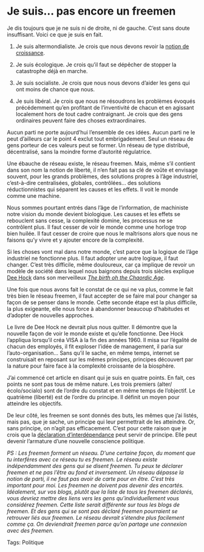 # Je suis… pas encore un freemen

Je dis toujours que je ne suis ni de droite, ni de gauche. C’est sans doute insuffisant. Voici ce que je suis en fait.

1. Je suis altermondialiste. Je crois que nous devons revoir la [notion de croissance](http://blog.tcrouzet.com/2006/05/30/croissance-illusoire/).

2. Je suis écologique. Je crois qu’il faut se dépêcher de stopper la catastrophe déjà en marche.

3. Je suis socialiste. Je crois que nous nous devons d’aider les gens qui ont moins de chance que nous.

4. Je suis libéral. Je crois que nous ne résoudrons les problèmes évoqués précédemment qu’en profitant de l’inventivité de chacun et en agissant localement hors de tout cadre contraignant. Je crois que des gens ordinaires peuvent faire des choses extraordinaires.

Aucun parti ne porte aujourd’hui l’ensemble de ces idées. Aucun parti ne le peut d’ailleurs car le point 4 exclut tout embrigadement. Seul un réseau de gens porteur de ces valeurs peut se former. Un réseau de type distribué, décentralisé, sans la moindre forme d’autorité régulatrice.

Une ébauche de réseau existe, le réseau freemen. Mais, même s’il contient dans son nom la notion de liberté, il n’en fait pas sa clé de voûte et envisage souvent, pour les grands problèmes, des solutions propres à l’âge industriel, c’est-à-dire centralisées, globales, contrôlées… des solutions réductionnistes qui séparent les causes et les effets. Il voit le monde comme une machine.

Nous sommes pourtant entrés dans l’âge de l’information, de machiniste notre vision du monde devient biologique. Les causes et les effets se rebouclent sans cesse, la complexité domine, les processus ne se contrôlent plus. Il faut cesser de voir le monde comme une horloge trop bien huilée. Il faut cesser de croire que nous le maîtrisons alors que nous ne faisons qu’y vivre et y ajouter encore de la complexité.

Si les choses vont mal dans notre monde, c’est parce que la logique de l’âge industriel ne fonctionne plus. Il faut adopter une autre logique, il faut changer. C’est très difficile, même douloureux, car ça implique de revoir un modèle de société dans lequel nous baignons depuis trois siècles explique [Dee Hock](http://blog.tcrouzet.com/2006/07/18/chaordic-age/) dans son merveilleux [*The birth oh the Chaordic Age*](http://www.amazon.fr/gp/product/1576750744/402-5334915-1934535?v=glance&n=52042011).

Une fois que nous avons fait le constat de ce qui ne va plus, comme le fait très bien le réseau freemen, il faut accepter de se faire mal pour changer sa façon de se penser dans le monde. Cette seconde étape est la plus difficile, la plus exigeante, elle nous force à abandonner beaucoup d’habitudes et d’adopter de nouvelles approches.

Le livre de Dee Hock ne devrait plus nous quitter. Il démontre que la nouvelle façon de voir le monde existe et qu’elle fonctionne. Dee Hock l’appliqua lorsqu’il créa VISA à la fin des années 1960. Il misa sur l’égalité de chacun des employés, il fit exploser l’idée de management, il paria sur l’auto-organisation… Sans qu’il le sache, en même temps, internet se construisait en reposant sur les mêmes principes, principes découvert par la nature pour faire face à la complexité croissante de la biosphère.

J’ai commencé cet article en disant qui je suis en quatre points. En fait, ces points ne sont pas tous de même nature. Les trois premiers (alter/écolo/socialo) sont de l’ordre du constat et en même temps de l’objectif. Le quatrième (liberté) est de l’ordre du principe. Il définit un moyen pour atteindre les objectifs.

De leur côté, les freemen se sont donnés des buts, les mêmes que j’ai listés, mais pas, que je sache, un principe qui leur permettrait de les atteindre. Or, sans principe, on n’agit pas efficacement. C’est pour cette raison que je crois que la [déclaration d’interdépendance](http://blog.tcrouzet.com/2006/06/27/declaration-d%e2%80%99interdependance/) peut servir de principe. Elle peut devenir l’armature d’une nouvelle conscience politique.

*PS : Les freemen forment un réseau. D'une certaine façon, du moment que tu interfères avec ce réseau tu es freemen. Le réseau existe indépendamment des gens qui se disent freemen. Tu peux te déclarer freemen et ne pas l’être au fond et inversement. Un réseau dépasse la notion de parti, il ne faut pas avoir de carte pour en être. C’est très important pour moi. Les freemen ne doivent pas devenir des encartés. Idéalement, sur vos blogs, plutôt que la liste de tous les freemen déclarés, vous devriez mettre des liens vers les gens qu’individuellement vous considérez freemen. Cette liste serait différente sur tous les blogs de freemen. Et des gens qui se sont pas déclaré freemen pourraient se retrouver liés aux freemen. Le réseau devrait s’étendre plus facilement comme ça. On deviendrait freemen parce qu’on partage une connexion avec des freemen.*

Tags: Politique